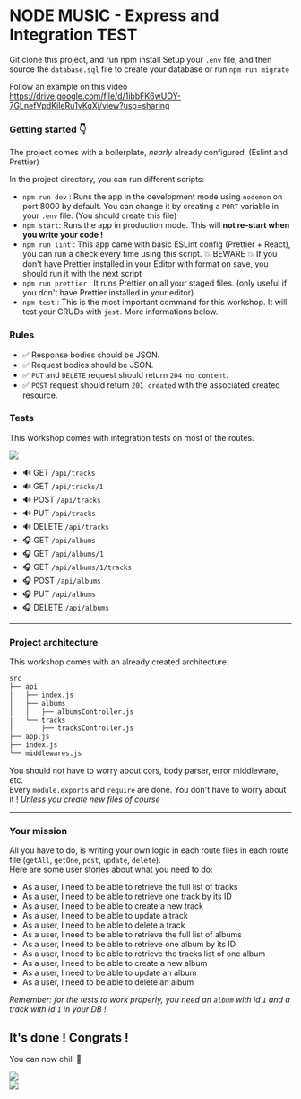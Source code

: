 # NODE MUSIC - Express and Integration TEST
Git clone this project, and run npm install
Setup your `.env` file, and then source the `database.sql` file to create your database or run `npm run migrate`

Follow an example on this video https://drive.google.com/file/d/1ibbFK6wUOY-7GLnefVpdKileRu1vKqXj/view?usp=sharing

### Getting started :point_down:

The project comes with a boilerplate, _nearly_ already configured. (Eslint and Prettier)

In the project directory, you can run different scripts:

- `npm run dev` : Runs the app in the development mode using `nodemon` on port 8000 by default. You can change it by creating a `PORT` variable in your `.env` file. (You should create this file)
- `npm start`: Runs the app in production mode. This will **not re-start when you write your code !**
- `npm run lint` : This app came with basic ESLint config (Prettier + React), you can run a check every time using this script. :collision: BEWARE :collision: If you don't have Prettier installed in your Editor with format on save, you should run it with the next script
- `npm run prettier` : It runs Prettier on all your staged files. (only useful if you don't have Prettier installed in your editor)
- `npm test` : This is the most important command for this workshop. It will test your CRUDs with `jest`. More informations below.

### Rules

- :white_check_mark: Response bodies should be JSON.
- :white_check_mark: Request bodies should be JSON.
- :white_check_mark: `PUT` and `DELETE` request should return `204 no content`.
- :white_check_mark: `POST` request should return `201 created` with the associated created resource.

### Tests

This workshop comes with integration tests on most of the routes.

![](https://media.giphy.com/media/sECT307ocX509Gh9bI/giphy.gif)

- :loud_sound: GET `/api/tracks`
- :loud_sound: GET `/api/tracks/1`
- :loud_sound: POST `/api/tracks`
- :loud_sound: PUT `/api/tracks`
- :loud_sound: DELETE `/api/tracks`
- :headphones: GET `/api/albums`
- :headphones: GET `/api/albums/1`
- :headphones: GET `/api/albums/1/tracks`
- :headphones: POST `/api/albums`
- :headphones: PUT `/api/albums`
- :headphones: DELETE `/api/albums`

---

### Project architecture

This workshop comes with an already created architecture.

```sh
src
├── api
│   ├── index.js
│   ├── albums
│   │   ├── albumsController.js
│   └── tracks
│       ├── tracksController.js
├── app.js
├── index.js
└── middlewares.js
```

You should not have to worry about cors, body parser, error middleware, etc.  
Every `module.exports` and `require` are done. You don't have to worry about it ! _Unless you create new files of course_

---

### Your mission

All you have to do, is writing your own logic in each route files in each route file (`getAll`, `getOne`, `post`, `update`, `delete`).  
Here are some user stories about what you need to do:

- As a user, I need to be able to retrieve the full list of tracks
- As a user, I need to be able to retrieve one track by its ID
- As a user, I need to be able to create a new track
- As a user, I need to be able to update a track
- As a user, I need to be able to delete a track
- As a user, I need to be able to retrieve the full list of albums
- As a user, I need to be able to retrieve one album by its ID
- As a user, I need to be able to retrieve the tracks list of one album
- As a user, I need to be able to create a new album
- As a user, I need to be able to update an album
- As a user, I need to be able to delete an album

_Remember: for the tests to work properly, you need an `album` with id `1` and a track with id `1` in your DB !_


## It's done ! Congrats !

You can now chill :beers:

![](https://media.giphy.com/media/l0Iyl55kTeh71nTXy/giphy.gif)  
![](https://media.giphy.com/media/pHYaWbspekVsTKRFQT/giphy.gif)
